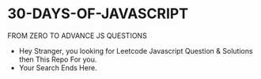 # 30-DAYS-OF-JAVASCRIPT
FROM ZERO TO ADVANCE JS QUESTIONS
- Hey Stranger, you looking for Leetcode Javascript Question & Solutions then This Repo For you.
- Your Search Ends Here.
  
  

